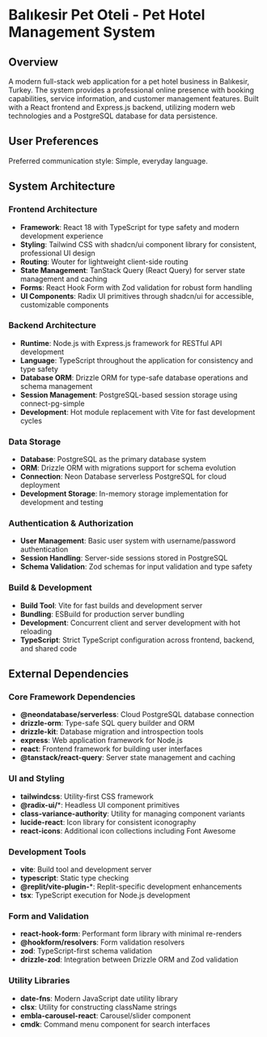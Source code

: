 # Balıkesir Pet Oteli - Pet Hotel Management System

## Overview

A modern full-stack web application for a pet hotel business in Balıkesir, Turkey. The system provides a professional online presence with booking capabilities, service information, and customer management features. Built with a React frontend and Express.js backend, utilizing modern web technologies and a PostgreSQL database for data persistence.

## User Preferences

Preferred communication style: Simple, everyday language.

## System Architecture

### Frontend Architecture
- **Framework**: React 18 with TypeScript for type safety and modern development experience
- **Styling**: Tailwind CSS with shadcn/ui component library for consistent, professional UI design
- **Routing**: Wouter for lightweight client-side routing
- **State Management**: TanStack Query (React Query) for server state management and caching
- **Forms**: React Hook Form with Zod validation for robust form handling
- **UI Components**: Radix UI primitives through shadcn/ui for accessible, customizable components

### Backend Architecture
- **Runtime**: Node.js with Express.js framework for RESTful API development
- **Language**: TypeScript throughout the application for consistency and type safety
- **Database ORM**: Drizzle ORM for type-safe database operations and schema management
- **Session Management**: PostgreSQL-based session storage using connect-pg-simple
- **Development**: Hot module replacement with Vite for fast development cycles

### Data Storage
- **Database**: PostgreSQL as the primary database system
- **ORM**: Drizzle ORM with migrations support for schema evolution
- **Connection**: Neon Database serverless PostgreSQL for cloud deployment
- **Development Storage**: In-memory storage implementation for development and testing

### Authentication & Authorization
- **User Management**: Basic user system with username/password authentication
- **Session Handling**: Server-side sessions stored in PostgreSQL
- **Schema Validation**: Zod schemas for input validation and type safety

### Build & Development
- **Build Tool**: Vite for fast builds and development server
- **Bundling**: ESBuild for production server bundling
- **Development**: Concurrent client and server development with hot reloading
- **TypeScript**: Strict TypeScript configuration across frontend, backend, and shared code

## External Dependencies

### Core Framework Dependencies
- **@neondatabase/serverless**: Cloud PostgreSQL database connection
- **drizzle-orm**: Type-safe SQL query builder and ORM
- **drizzle-kit**: Database migration and introspection tools
- **express**: Web application framework for Node.js
- **react**: Frontend framework for building user interfaces
- **@tanstack/react-query**: Server state management and caching

### UI and Styling
- **tailwindcss**: Utility-first CSS framework
- **@radix-ui/***: Headless UI component primitives
- **class-variance-authority**: Utility for managing component variants
- **lucide-react**: Icon library for consistent iconography
- **react-icons**: Additional icon collections including Font Awesome

### Development Tools
- **vite**: Build tool and development server
- **typescript**: Static type checking
- **@replit/vite-plugin-***: Replit-specific development enhancements
- **tsx**: TypeScript execution for Node.js development

### Form and Validation
- **react-hook-form**: Performant form library with minimal re-renders
- **@hookform/resolvers**: Form validation resolvers
- **zod**: TypeScript-first schema validation
- **drizzle-zod**: Integration between Drizzle ORM and Zod validation

### Utility Libraries
- **date-fns**: Modern JavaScript date utility library
- **clsx**: Utility for constructing className strings
- **embla-carousel-react**: Carousel/slider component
- **cmdk**: Command menu component for search interfaces